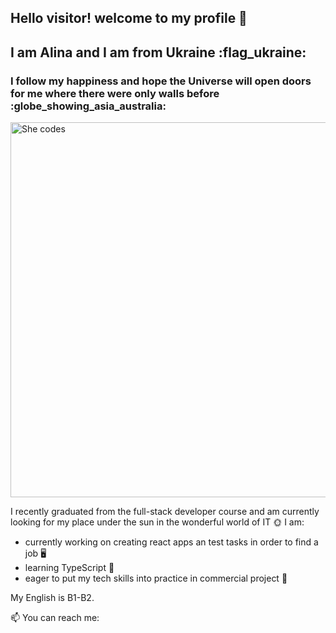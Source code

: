 ## Hello visitor! welcome to my profile 👋
## I am Alina and I am from Ukraine :flag_ukraine: 

### I follow my happiness and hope the Universe will open doors for me where there were only walls before :globe_showing_asia_australia:


<picture>
 <img alt="She codes" src="https://www.gov.il/BlobFolder/generalpage/she-codes/he/populations-integration_hi-tech_pictures-she-codes.jpg" width="600">
</picture>


I recently graduated from the full-stack developer course and am currently looking for my place under the sun in the wonderful world of IT :sun_with_face:
I am:
- currently working on creating react apps an test tasks in order to find a job :desktop_computer:
- learning TypeScript :orange_book:
- eager to put my tech skills into practice in commercial project :handshake:

My English is B1-B2.

📫 You can reach me: 


